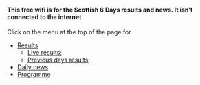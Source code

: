 #### This free wifi is for the Scottish 6 Days results and news. It isn't connected to the internet 

Click on the menu at the top of the page for 

* [Results](/results/)
    * [Live results](/results/live/index.html);
    * [Previous days results](/results/); 
* [Daily news](/dailynews/)
* [Programme](/programme/)
